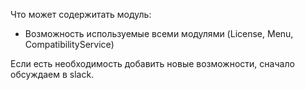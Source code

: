 Что может содержитать модуль:

* Возможность используемые всеми модулями (License, Menu, CompatibilityService)

Если есть необходимость добавить новые возможности, сначало обсуждаем в slack.

